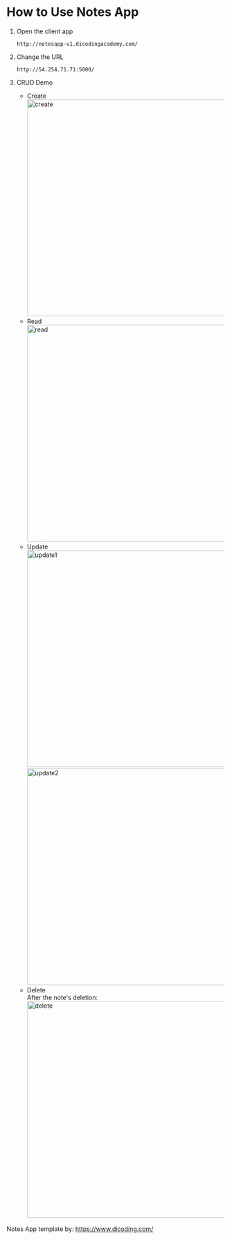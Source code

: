 # How to Use Notes App
1. Open the client app
    ```
    http://notesapp-v1.dicodingacademy.com/
    ```
2. Change the URL
    ```
    http://54.254.71.71:5000/
    ```

2. CRUD Demo
    - Create<br><img src="https://i.ibb.co/QM3X9LS/1.jpg" width="500" title="create">
    - Read<br><img src="https://i.ibb.co/gmhs21T/2.jpg" width="500" title="read">
    - Update<br><img src="https://i.ibb.co/BtT6vBW/3.jpg" width="500" title="update1"><br><img src="https://i.ibb.co/mCQnnPg/4.jpg" width="500" title="update2">
    - Delete<br>After the note's deletion:<br><img src="https://i.ibb.co/7pt5D6n/5.jpg" width="500" title="delete">



Notes App template by: https://www.dicoding.com/